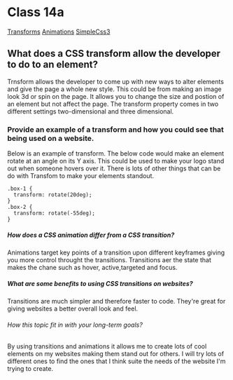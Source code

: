 # Class 14a

[Transforms](https://learn.shayhowe.com/advanced-html-css/css-transforms/)
[Animations](https://learn.shayhowe.com/advanced-html-css/transitions-animations/)
[SimpleCss3](https://www.webdesignerdepot.com/2014/05/8-simple-css3-transitions-that-will-wow-your-users/)


## What does a CSS transform allow the developer to do to an element?

Trnsform allows the developer to come up with new ways to alter elements and give the page a whole new style. This could be from making an image look 3d or spin on the page. It allows you to change the size and postion of an element but not affect the page. 
The transform property comes in two different settings two-dimensional and three dimensional. 

### Provide an example of a transform and how you could see that being used on a website.

Below is an example of transform. The below code would make an element rotate at an angle on its Y axis. This could be used to make your logo stand out when someone hovers over it. There is lots of other things that can be do with Transfom to make your elements standout.


```
.box-1 {
  transform: rotate(20deg);
}
.box-2 {
  transform: rotate(-55deg);
}

```


##### How does a CSS animation differ from a CSS transition?
Animations target key points of a transition upon different keyframes giving you more control throught the transitions. Transitions aer the state that makes the chane such as hover, active,targeted and focus.


##### What are some benefits to using CSS transitions on websites?

Transitions are much simpler and therefore faster to code. They're great for giving websites a better overall look and feel.


###### How this topic fit in with your long-term goals?

By using transitions and animations it allows me to create lots of cool elements on my websites making them stand out for others. I will try lots of different ones to find the ones that I think suite the needs of the website I'm trying to create.
